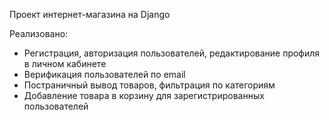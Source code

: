 Проект интернет-магазина на Django

Реализовано:
- Регистрация, авторизация пользователей, редактирование профиля в личном кабинете
- Верификация пользователей по email
- Постраничный вывод товаров, фильтрация по категориям
- Добавление товара в корзину для зарегистрированных пользователей
